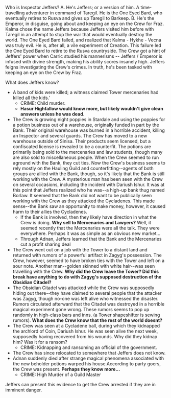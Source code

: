 Who is Inspector Jeffers?
A. He's Jeffers; or a version of him. A time-travelling adventurer in command of Taregil. He is the One Eyed Bard, who eventually retires to Rusva and gives up Taregil to Barkeep.
B. He's the Emperor, in disguise, going about and keeping an eye on the Crew for Fraz. Kalma chose the name Jeffers because Jeffers visited him before with Taregil in an attempt to stop the war that would eventually destroy the world. The One Eyed Bard failed, and realized that Kalma - Hykhe - Vecna was truly evil. He is, after all, a vile experiment of Creation. This failure led the One Eyed Bard to retire to the Rusva countryside.
The Crew got a hint of Jeffers' power when Carric studied his mannerisms -- Jeffers / Emperor is infused with divine strength, making his ability scores insanely high.
Jeffers feigns investigating the Crew's crimes. In truth, he's been tasked with keeping an eye on the Crew by Fraz.

What does Jeffers know?
- A band of kids were killed; a witness claimed Tower mercenaries had killed all the kids.'
	- CRIME: Child murder.
	- **Hasur Highfallow would know more, but likely wouldn't give clean answers unless he was dead.**
- The Crew is growing night poppies in Stardale and using the poppies for a potion business out of a warehouse, originally funded in part by the Bank. Their original warehouse was burned in a horrible accident, killing an Inspector and several guards. The Crew has moved to a new warehouse outside of Sinisa. Their products seem licensed, but a confiscated license is revealed to be a counterfit. The potions are primarily being sold to the mercenaries and law students, though many are also sold to miscellaneous people. When the Crew seemed to run aground with the Bank, they cut ties. Now the Crew's business seems to rely mostly on the Hauling Guild and counterfitting--agents of both groups are allied with the Bank, though, so it's likely that the Bank is still working with the Crew. A mysterious man has been seen with the Crew on several occasions, including the incident with Dariush Ishur. It was at this point that Jeffers realized who he was--a high-up bank thug named Borlaw. It seemed that the Bank did not want to be publically seen working with the Crew as they attacked the Cycladenes. This made sense--the Bank saw an opportunity to make money, however, it caused harm to their allies the Cycladenes.
	- If the Bank is involved, then they likely have direction in what the Crew is doing. **Why sell to Mercenaries and Lawyers?** Well, it seemed recently that the Mercenaries were all the talk. They were everywhere. Perhaps it was as simple as an obvious new market...
	- Through Adnan, Jeffers learned that the Bank and the Mercenaries cut a profit sharing deal
- The Crew went out on a job with the Tower to a distant land and returned with rumors of a powerful artifact in Zagyg's possession. The Crew, however, seemed to have broken ties with the Tower and left on a sour note. Another man--golden skinned with white hair--was seen travelling with the Crew. **Why did the Crew leave the Tower? Did this break have anything to do with Zagyg's supposed destruction of the Obsidian Citadel?**
- The Obsidian Citadel was attacked while the Crew was supposedly hiding out there--they have claimed to several people that the attacker was Zagyg, though no-one was left alive who witnessed the disaster. Rumors circulated afterward that the Citadel was destroyed in a horrible magical experiment gone wrong. These rumors seems to pop up randomly in high-class bars and inns. (a Tower shapeshifter is sewing rumors). **What does the Crew know that the rest of the world doesnt?**
- The Crew was seen at a Cycladene ball, during which they kidnapped the archlord of Coin, Dariush Ishur. He was seen alive the next week, supposedly having recovered from his wounds. Why did they kidnap him? Was it for a ransom?
	- CRIME: Kidnapping and ransoming an official of the government.
- The Crew has since relocated to somewhere that Jeffers does not know.
- Adnan suddenly died after strange magical phenomena associated with the new beholder potions warped his house.According to party goers, the Crew was present. **Perhaps they know more...**
	- CRIME: High Murder of a Guild Master

Jeffers can present this evidence to get the Crew arrested if they are in imminent danger.
